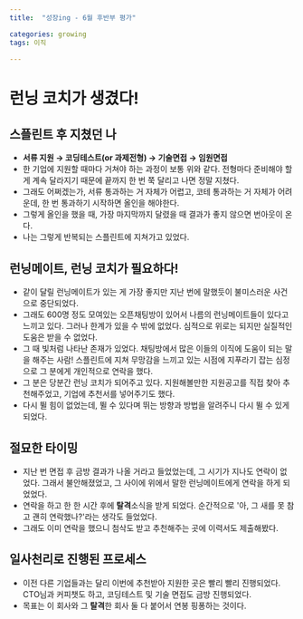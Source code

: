 ```yaml
---
title:	"성장ing - 6월 후반부 평가"

categories: growing
tags: 이직

---
```

# 런닝 코치가 생겼다!

## 스플린트 후 지쳤던 나
- **서류 지원 → 코딩테스트(or 과제전형) → 기술면접 → 임원면접**
- 한 기업에 지원할 때마다 거쳐야 하는 과정이 보통 위와 같다. 전형마다 준비해야 할 게 계속 달라지기 때문에 끝까지 한 번 쭉 달리고 나면 정말 지쳤다.
- 그래도 어쩌겠는가, 서류 통과하는 거 자체가 어렵고, 코테 통과하는 거 자체가 어려운데, 한 번 통과하기 시작하면 올인을 해야한다.
- 그렇게 올인을 했을 때, 가장 마지막까지 달렸을 때 결과가 좋지 않으면 번아웃이 온다.
- 나는 그렇게 반복되는 스플린트에 지쳐가고 있었다.

## 런닝메이트, 런닝 코치가 필요하다!
- 같이 달릴 런닝메이트가 있는 게 가장 좋지만 지난 번에 말했듯이 불미스러운 사건으로 중단되었다.
- 그래도 600명 정도 모여있는 오픈채팅방이 있어서 나름의 런닝메이트들이 있다고 느끼고 있다. 그러나 한계가 있을 수 밖에 없었다. 심적으로 위로는 되지만 실질적인 도움은 받을 수 없었다.
- 그 때 빛처럼 나타난 존재가 있었다. 채팅방에서 많은 이들의 이직에 도움이 되는 말을 해주는 사람! 스플린트에 지쳐 무망감을 느끼고 있는 시점에 지푸라기 잡는 심정으로 그 분에게 개인적으로 연락을 했다.
- 그 분은 당분간 런닝 코치가 되어주고 있다. 지원해볼만한 지원공고를 직접 찾아 추천해주었고, 기업에 추천서를 넣어주기도 했다.
- 다시 뛸 힘이 없었는데, 뛸 수 있다며 뛰는 방향과 방법을 알려주니 다시 뛸 수 있게 되었다.

## 절묘한 타이밍
- 지난 번 면접 후 금방 결과가 나올 거라고 들었었는데, 그 시기가 지나도 연락이 없었다. 그래서 불안해졌었고, 그 사이에 위에서 말한 런닝메이트에게 연락을 하게 되었었다.
- 연락을 하고 한 한 시간 후에 **탈격**소식을 받게 되었다. 순간적으로 '아, 그 새를 못 참고 괜히 연락했나?'라는 생각도 들었었다.
- 그래도 이미 연락을 했으니 첨삭도 받고 추천해주는 곳에 이력서도 제출해봤다.

## 일사천리로 진행된 프로세스
- 이전 다른 기업들과는 달리 이번에 추천받아 지원한 곳은 빨리 빨리 진행되었다. CTO님과 커피챗도 하고, 코딩테스트 및 기술 면접도 금방 진행되었다.
- 목표는 이 회사와 그 **탈격**한 회사 둘 다 붙어서 연봉 핑퐁하는 것이다.
